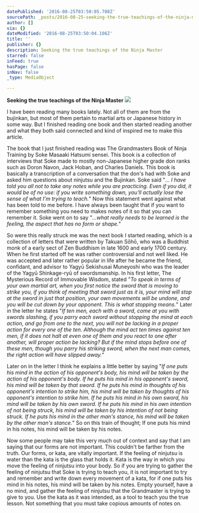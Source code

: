 ```yaml
---
datePublished: '2016-08-25T03:50:05.708Z'
sourcePath: _posts/2016-08-25-seeking-the-true-teachings-of-the-ninja-master.md
author: []
via: {}
dateModified: '2016-08-25T03:50:04.106Z'
title: ''
publisher: {}
description: Seeking the true teachings of the Ninja Master
starred: false
inFeed: true
hasPage: false
inNav: false
_type: MediaObject

---
```

**Seeking the true teachings of the Ninja Master**
![](https://the-grid-user-content.s3-us-west-2.amazonaws.com/3969fee2-c8ba-4229-a227-1aec98a9173f.jpg)

I have been reading many books lately. Not all of them are from the bujinkan, but most of them pertain to martial arts or Japanese history in some way. But I finished reading one book and then started reading another and what they both said connected and kind of inspired me to make this article.

The book that I just finished reading was The Grandmasters Book of Ninja Training by Soke Masaaki Hatsumi sensei. This book is a collection of interviews that Soke made to mostly non-Japanese higher grade don ranks such as Doron Navon, Jack Hoban, and Charles Daniels. This book is basically a transcription of a conversation that the don's had with Soke and asked him questions about ninjutsu and the Bujinkan. Soke said "_... I have told you all not to take any notes while you are practicing. Even if you did, it would be of no use: if you write something down, you'll actually lose the sense of what I'm trying to teach._" Now this statement went against what has been told to me before. I have always been taught that if you want to remember something you need to makes notes of it so that you can remember it. Soke went on to say "_...what really needs to be learned is the feeling, the aspect that has no form or shape._"

So were this really struck me was the next book I started reading, which is a collection of letters that were written by Takuan Sōhō, who was a Buddhist monk of a early sect of Zen Buddhism in late 1600 and early 1700 century. When he first started off he was rather controversial and not well liked. He was accepted and later rather popular in life after he became the friend, confidant, and advisor to Yagyū Sekishusai Muneyoshi who was the leader of the Yagyū Shinkage-ryū of swordsmanship. In his first letter, The Mysterious Record of Immovable Wisdom, stated "_To speak in terms of your own martial art, when you first notice the sword that is moving to strike you, if you think of meeting that sword just as it is, your mind will stop at the sword in just that position, your own movements will be undone, and you will be cut down by your opponent. This is what stopping means._" Later in the letter he states "_If ten men, each with a sword, come at you with swords slashing, if you parry each sword without stopping the mind at each action, and go from one to the next, you will not be lacking in a proper action for every one of the ten. Although the mind act ten times against ten men, if it does not halt at even one of them and you react to one after another, will proper action be lacking? But if the mind stops before one of these men, though you parry his striking sword, when the next man comes, the right action will have slipped away._"

Later on in the letter I think he explains a little better by saying "_If one puts his mind in the action of his opponent's body, his mind will be taken by the action of his opponent's body. If he puts his mind in his opponent's sword, his mind will be taken by that sword. If he puts his mind in thoughts of his opponent's intention to strike him, his mind will be taken by thoughts of his opponent's intention to strike him. If he puts his mind in his own sword, his mind will be taken by his own sword. If he puts his mind in his own intention of not being struck, his mind will be taken by his intention of not being struck. If he puts his mind in the other man's stance, his mind will be taken by the other man's stance._" So on this train of thought; If one puts his mind in his notes, his mind will be taken by his notes.

Now some people may take this very much out of context and say that I am saying that our forms are not important. This couldn't be farther from the truth. Our forms, or kata, are vitally important. If the feeling of ninjutsu is water than the kata is the glass that holds it. Kata is the way in which you move the feeling of ninjutsu into your body. So if you are trying to gather the feeling of ninjutsu that Soke is trying to teach you, it is not important to try and remember and write down every movement of a kata, for if one puts his mind in his notes, his mind will be taken by his notes. Empty yourself, have a no mind, and gather the feeling of ninjutsu that the Grandmaster is trying to give to you. Use the kata as it was intended, as a tool to teach you the true lesson. Not something that you must take copious amounts of notes on.